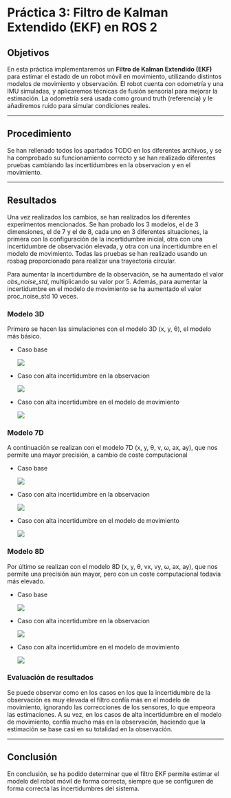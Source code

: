# Práctica 3: Filtro de Kalman Extendido (EKF) en ROS 2

## Objetivos

En esta práctica implementaremos un **Filtro de Kalman Extendido (EKF)** para estimar el estado de un robot móvil en movimiento, utilizando distintos modelos de movimiento y observación. El robot cuenta con odometría y una IMU simuladas, y aplicaremos técnicas de fusión sensorial para mejorar la estimación. La odometría será usada como ground truth (referencia) y le añadiremos ruido para simular condiciones reales.

---

## Procedimiento

Se han rellenado todos los apartados TODO en los diferentes archivos, y se ha comprobado su funcionamiento correcto y se han realizado diferentes pruebas cambiando las incertidumbres en la observacion y en el movimiento. 

---

## Resultados 

Una vez realizados los cambios, se han realizados los diferentes experimentos mencionados. Se han probado los 3 modelos, el de 3 dimensiones, el de 7 y el de 8, cada uno en 3 diferentes situaciones, la primera con la configuración de la incertidumbre inicial, otra con una incertidumbre de observación elevada, y otra con una incertidumbre en el modelo de movimiento. Todas las pruebas se han realizado usando un rosbag proporcionado para realizar una trayectoria circular. 

Para aumentar la incertidumbre de la observación, se ha aumentado el valor _obs_noise_std_, multiplicando su valor por 5. Además, para aumentar la incertidumbre en el modelo de movimiento se ha aumentado el valor proc_noise_std 10 veces. 


### Modelo 3D

Primero se hacen las simulaciones con el modelo 3D  (x, y, θ), el modelo más básico. 

- Caso base
  
  ![](p3_ekf_adr/figures/3d_base.png)
  
- Caso con alta incertidumbre en la observacion

  ![](p3_ekf_adr/figures/3d_obs.png)

- Caso con alta incertidumbre en el modelo de movimiento

  ![](p3_ekf_adr/figures/3d_mov.png)

### Modelo 7D

A continuación se realizan con el modelo 7D  (x, y, θ, v, ω, ax, ay), que nos permite una mayor precisión, a cambio de coste computacional

- Caso base
  
  ![](p3_ekf_adr/figures/7d_base.png)

- Caso con alta incertidumbre en la observacion
  
  ![](p3_ekf_adr/figures/7d_obs.png)

- Caso con alta incertidumbre en el modelo de movimiento
  
  ![](p3_ekf_adr/figures/7d_mov.png)

### Modelo 8D

Por último se realizan con el modelo 8D (x, y, θ, vx, vy, ω, ax, ay), que nos permite una precisión aún mayor, pero con un coste computacional todavía más elevado. 

- Caso base
  
  ![](p3_ekf_adr/figures/8d_base.png)

- Caso con alta incertidumbre en la observacion

  ![](p3_ekf_adr/figures/8d_obs.png)

- Caso con alta incertidumbre en el modelo de movimiento

  ![](p3_ekf_adr/figures/8d_mov.png)


### Evaluación de resultados 

Se puede observar como en los casos en los que la incertidumbre de la observación es muy elevada el filtro confía más en el modelo de movimiento, ignorando las correcciones de los sensores, lo que empeora las estimaciones. A su vez, en los casos de alta incertidumbre en el modelo de movimiento, confía mucho más en la observación, haciendo que la estimación se base casi en su totalidad en la observación.  

---

## Conclusión 

En conclusión, se ha podido determinar que el filtro EKF permite estimar el modelo del robot móvil de forma correcta, siempre que se configuren de forma correcta las incertidumbres del sistema. 
